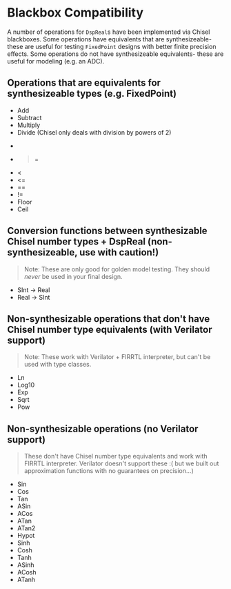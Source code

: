 # Blackbox Compatibility
A number of operations for `DspReal`s have been implemented via Chisel blackboxes.
Some operations have equivalents that are synthesizeable- these are useful for testing `FixedPoint` designs with better finite precision effects.
Some operations do not have synthesizeable equivalents- these are useful for modeling (e.g. an ADC).

## Operations that are equivalents for synthesizeable types (e.g. FixedPoint)
* Add
* Subtract
* Multiply
* Divide (Chisel only deals with division by powers of 2)
* >
* >=
* <
* <=
* ==
* !=
* Floor
* Ceil

## Conversion functions between synthesizable Chisel number types + DspReal (non-synthesizeable, use with caution!)

> Note: These are only good for golden model testing. They should *never* be used in your final design. 

* SInt -> Real
* Real -> SInt

## Non-synthesizable operations that don't have Chisel number type equivalents (with Verilator support)

> Note: These work with Verilator + FIRRTL interpreter, but can't be used with type classes.

* Ln
* Log10
* Exp
* Sqrt
* Pow

## Non-synthesizable operations (no Verilator support)

> These don't have Chisel number type equivalents and work with FIRRTL interpreter. Verilator doesn't support these :( but we built out approximation functions with no guarantees on precision...)

* Sin
* Cos
* Tan
* ASin
* ACos
* ATan
* ATan2
* Hypot
* Sinh
* Cosh
* Tanh
* ASinh
* ACosh
* ATanh
